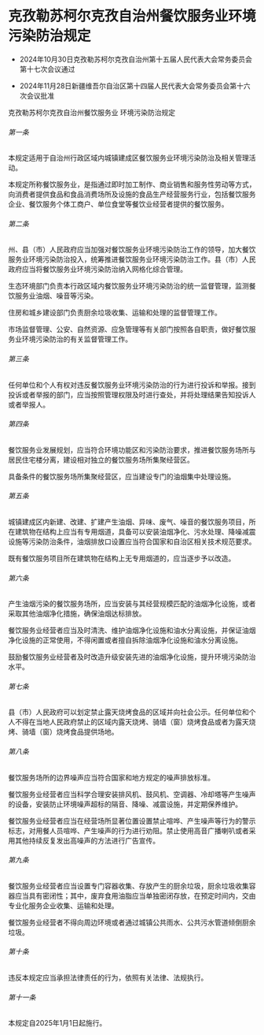 # 克孜勒苏柯尔克孜自治州餐饮服务业环境污染防治规定

- 2024年10月30日克孜勒苏柯尔克孜自治州第十五届人民代表大会常务委员会第十七次会议通过

- 2024年11月28日新疆维吾尔自治区第十四届人民代表大会常务委员会第十六次会议批准

<!-- INFO END -->

克孜勒苏柯尔克孜自治州餐饮服务业 环境污染防治规定

###### 第一条

本规定适用于自治州行政区域内城镇建成区餐饮服务业环境污染防治及相关管理活动。

本规定所称餐饮服务业，是指通过即时加工制作、商业销售和服务性劳动等方式，向消费者提供食品和食品消费场所及设施的食品生产经营服务行业，包括餐饮服务企业、餐饮服务个体工商户、单位食堂等餐饮业经营者提供的餐饮服务。

###### 第二条

州、县（市）人民政府应当加强对餐饮服务业环境污染防治工作的领导，加大餐饮服务业环境污染防治投入，统筹推进餐饮服务业环境污染防治工作。县（市）人民政府应当将餐饮服务业环境污染防治纳入网格化综合管理。

生态环境部门负责本行政区域内餐饮服务业环境污染防治的统一监督管理，监测餐饮服务业油烟、噪音等污染。

住房和城乡建设部门负责厨余垃圾收集、运输和处理的监督管理工作。

市场监督管理、公安、自然资源、应急管理等有关部门按照各自职责，做好餐饮服务业环境污染防治的有关监督管理工作。

###### 第三条

任何单位和个人有权对违反餐饮服务业环境污染防治的行为进行投诉和举报。接到投诉或者举报的部门，应当按照管理权限及时进行查处，并将处理结果告知投诉人或者举报人。

###### 第四条

餐饮服务业发展规划，应当符合环境功能区和污染防治要求，推进餐饮服务场所与居民住宅楼分离，建设相对独立的餐饮服务场所集聚经营区。

具备条件的餐饮服务场所集聚经营区，应当建设专门的油烟集中处理设施。

###### 第五条

城镇建成区内新建、改建、扩建产生油烟、异味、废气、噪音的餐饮服务项目，所在建筑物在结构上应当有专用烟道，具备可以安装油烟净化、污水处理、降噪减震设施等污染防治条件，油烟排放口设置应当符合国家和自治区相关技术规范要求。

既有餐饮服务项目所在建筑物在结构上无专用烟道的，应当逐步予以改造。

###### 第六条

产生油烟污染的餐饮服务场所，应当安装与其经营规模匹配的油烟净化设施，或者采取其他油烟净化措施，确保油烟达标排放。

餐饮服务业经营者应当及时清洗、维护油烟净化设施和油水分离设施，并保证油烟净化设施的正常使用，不得闲置或者擅自拆除油烟净化设施和油水分离设施。

鼓励餐饮服务业经营者及时改造升级安装先进的油烟净化设施，提升环境污染防治水平。

###### 第七条

县（市）人民政府可以划定禁止露天烧烤食品的区域并向社会公示。任何单位和个人不得在当地人民政府禁止的区域内露天烧烤、骑墙（窗）烧烤食品或者为露天烧烤、骑墙（窗）烧烤食品提供场地。

###### 第八条

餐饮服务场所的边界噪声应当符合国家和地方规定的噪声排放标准。

餐饮服务业经营者应当科学合理安装排风机、鼓风机、空调器、冷却塔等产生噪声的设备，安装防止环境噪声超标的隔音、降噪、减震设施，并定期保养维护。

餐饮服务业经营者应当在经营场所显著位置设置禁止喧哗、产生噪声等行为的警示标志，对用餐人员喧哗、产生噪声的行为进行劝阻。禁止使用高音广播喇叭或者采用其他持续反复发出高噪声的方法进行广告宣传。

###### 第九条

餐饮服务业经营者应当设置专门容器收集、存放产生的厨余垃圾，厨余垃圾收集容器应当具有密闭性；其中，废弃食用油脂应当单独密闭存放，在预定时间内，交由专业化服务企业收集、运输和处理。

餐饮服务业经营者不得向周边环境或者通过城镇公共雨水、公共污水管道倾倒厨余垃圾。

###### 第十条

违反本规定应当承担法律责任的行为，依照有关法律、法规执行。

###### 第十一条

本规定自2025年1月1日起施行。

